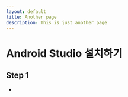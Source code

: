 ```yaml
---
layout: default
title: Another page
description: This is just another page
---
```



# Android Studio 설치하기

## Step 1

* 

